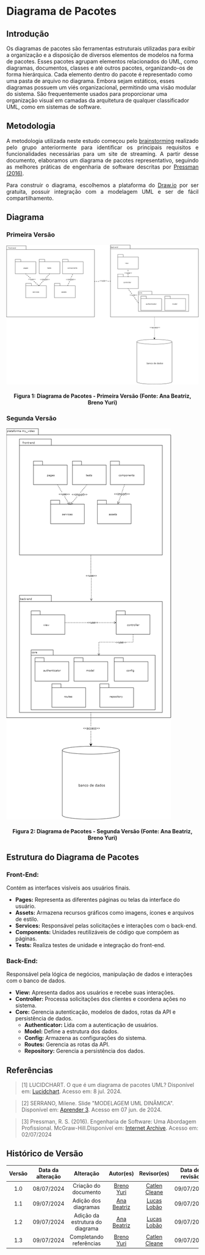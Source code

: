 # Diagrama de Pacotes

## Introdução

Os diagramas de pacotes são ferramentas estruturais utilizadas para exibir a organização e a disposição de diversos elementos de modelos na forma de pacotes. Esses pacotes agrupam elementos relacionados do UML, como diagramas, documentos, classes e até outros pacotes, organizando-os de forma hierárquica. Cada elemento dentro do pacote é representado como uma pasta de arquivo no diagrama. Embora sejam estáticos, esses diagramas possuem um viés organizacional, permitindo uma visão modular do sistema. São frequentemente usados para proporcionar uma organização visual em camadas da arquitetura de qualquer classificador UML, como em sistemas de software.


## Metodologia

<p style="text-align: justify;">A metodologia utilizada neste estudo começou pelo <a href="https://unbarqdsw2024-1.github.io/2024.1_G4_My_Video/#/Base/brainstorming">brainstorming</a> realizado pelo grupo anteriormente para identificar os principais requisitos e funcionalidades necessárias para um site de streaming. A partir desse documento, elaboramos um diagrama de pacotes representativo, seguindo as melhores práticas de engenharia de software descritas por <a href="https://www.amazon.com.br/Engenharia-Software-Abordagem-Roger-Pressman/dp/8581437592">Pressman (2016)</a>.</p>
<p style="text-align: justify;">Para construir o diagrama, escolhemos a plataforma do <a href="https://www.draw.io/">Draw.io</a> por ser gratuita, possuir integração com a modelagem UML e ser de fácil compartilhamento.</p>

## Diagrama
### Primeira Versão
![Diagrama de Componentes](../assets/img/modelagem/diagramaPacotes/diagramaPacotesV1.png)
#### <p style="text-align: center">Figura 1: Diagrama de Pacotes - Primeira Versão (Fonte: Ana Beatriz, Breno Yuri) </p>

### Segunda Versão
![Diagrama de Componentes](../assets/img/modelagem/diagramaPacotes/diagramaPacotesV2.png)
#### <p style="text-align: center">Figura 2: Diagrama de Pacotes - Segunda Versão (Fonte: Ana Beatriz, Breno Yuri) </p>

## Estrutura do Diagrama de Pacotes

### Front-End:

Contém as interfaces visíveis aos usuários finais.
- **Pages:** Representa as diferentes páginas ou telas da interface do usuário.
- **Assets:** Armazena recursos gráficos como imagens, ícones e arquivos de estilo.
- **Services:** Responsável pelas solicitações e interações com o back-end.
- **Components:** Unidades reutilizáveis de código que compõem as páginas.
- **Tests:** Realiza testes de unidade e integração do front-end.

### Back-End:

Responsável pela lógica de negócios, manipulação de dados e interações com o banco de dados.
- **View:** Apresenta dados aos usuários e recebe suas interações.
- **Controller:** Processa solicitações dos clientes e coordena ações no sistema.
- **Core:** Gerencia autenticação, modelos de dados, rotas da API e persistência de dados.
  - **Authenticator:** Lida com a autenticação de usuários.
  - **Model:** Define a estrutura dos dados.
  - **Config:** Armazena as configurações do sistema.
  - **Routes:** Gerencia as rotas da API.
  - **Repository:** Gerencia a persistência dos dados.


## Referências

> [1] LUCIDCHART. O que é um diagrama de pacotes UML? Disponível em: [Lucidchart](https://www.lucidchart.com/pages/pt/diagrama-de-pacotes-uml#:~:text=um%20diagrama%20UML-,O%20que%20é%20um%20diagrama%20de%20pacotes%20UML%3F,ou%20até%20mesmo%20outros%20pacotes). Acesso em: 8 jul. 2024.

> [2] SERRANO, Milene. Slide "MODELAGEM UML DINÂMICA". Disponível em: [Aprender 3](https://aprender3.unb.br/pluginfile.php/2790248/mod_label/intro/Arquitetura%20e%20Desenho%20de%20Software%20-%20Aula%20Modelagem%20UML%20Din%C3%A2mica%20-%20Profa.%20Milene.pdf). Acesso em 07 jun. de 2024. </br> 

> [3] Pressman, R. S. (2016). Engenharia de Software: Uma Abordagem Profissional. McGraw-Hill.Disponível em: [Internet Archive](https://archive.org/details/pressman-engenharia-de-software-uma-abordagem-profissional-8a/page/n19/mode/2up). Acesso em: 02/07/2024

## Histórico de Versão

| Versão | Data da alteração |             Alteração             |   Autor(es)   |           Revisor(es)       | Data de revisão |
| :----: | :---------------: | :-------------------------------: | :---------------------------------------------: | :---------------------------------------------: | :-------------: |
|  1.0   |       08/07/2024       |         Criação do documento        | [Breno Yuri](https://github.com/YuriBre) | [Catlen Cleane](https://github.com/catlenc) | 09/07/2024 |
|  1.1   |       09/07/2024       |         Adição dos diagramas        | [Ana Beatriz](https://github.com/anabfs) |[Lucas Lobão](https://github.com/lucaslobao-18)| 09/07/2024 |
|  1.2   |       09/07/2024       |         Adição da estrutura do diagrama        | [Ana Beatriz](https://github.com/anabfs) |[Lucas Lobão](https://github.com/lucaslobao-18)  | 09/07/2024 |
|  1.3   |       09/07/2024       |         Completando referências       | [Breno Yuri](https://github.com/YuriBre) |[Catlen Cleane](https://github.com/catlenc) | 09/07/2024 |
